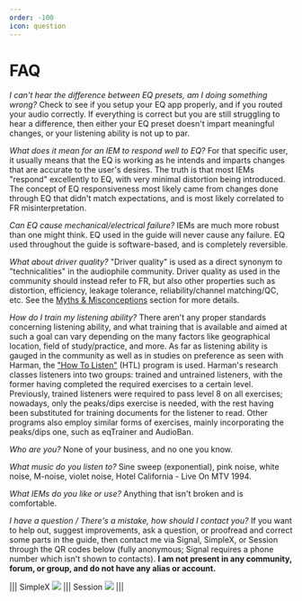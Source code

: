 ```yaml
---
order: -100
icon: question
---
```

# FAQ

*I can't hear the difference between EQ presets, am I doing something wrong?*
Check to see if you setup your EQ app properly, and if you routed your audio correctly. If everything is correct but you are still struggling to hear a difference, then either your EQ preset doesn't impart meaningful changes, or your listening ability is not up to par. 


*What does it mean for an IEM to respond well to EQ?*
For that specific user, it usually means that the EQ is working as he intends and imparts changes that are accurate to the user's desires. The truth is that most IEMs "respond" excellently to EQ, with very minimal distortion being introduced. The concept of EQ responsiveness most likely came from changes done through EQ that didn't match expectations, and is most likely correlated to FR misinterpretation.


*Can EQ cause mechanical/electrical failure?*
IEMs are much more robust than one might think. EQ used in the guide will never cause any failure. EQ used throughout the guide is software-based, and is completely reversible. 


*What about driver quality?*
"Driver quality" is used as a direct synonym to "technicalities" in the audiophile community. Driver quality as used in the community should instead refer to FR, but also other properties such as distortion, efficiency, leakage tolerance, reliability/channel matching/QC, etc. See the [Myths & Misconceptions](https://4ciemg.github.io/IEM-EQ-Guide/myths-misconceptions/) section for more details.


*How do I train my listening ability?*
There aren't any proper standards concerning listening ability, and what training that is available and aimed at such a goal can vary depending on the many factors like geographical location, field of study/practice, and more. 
As far as listening ability is gauged in the community as well as in studies on preference as seen with Harman, the ["How To Listen"](https://4ciemg.github.io/IEM-EQ-Guide/additional-tools/#how-to-listen) (HTL) program is used. Harman's research classes listeners into two groups: trained and untrained listeners, with the former having completed the required exercises to a certain level. Previously, trained listeners were required to pass level 8 on all exercises; nowadays, only the peaks/dips exercise is needed, with the rest having been substituted for training documents for the listener to read.
Other programs also employ similar forms of exercises, mainly incorporating the peaks/dips one, such as eqTrainer and AudioBan.

*Who are you?*
None of your business, and no one you know.

*What music do you listen to?*
Sine sweep (exponential), pink noise, white noise, M-noise, violet noise, Hotel California - Live On MTV 1994.


*What IEMs do you like or use?*
Anything that isn't broken and is comfortable.


*I have a question / There's a mistake, how should I contact you?*
If you want to help out, suggest improvements, ask a question, or proofread and correct some parts in the guide, then contact me via Signal, SimpleX, or Session through the QR codes below (fully anonymous; Signal requires a phone number which isn't shown to contacts). **I am not present in any community, forum, or group, and do not have any alias or account.**


||| SimpleX
![](https://i.postimg.cc/V6bBNHR2/Simplex.png)
||| Session
![](https://i.postimg.cc/sXJ3X3zN/Session.jpg)
|||
